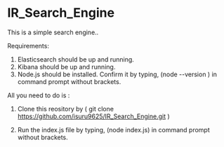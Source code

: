 # IR_Search_Engine

This is a simple search engine..


Requirements:
1. Elasticsearch should be up and running.
2. Kibana should be up and running.
3. Node.js should be installed. Confirm it by typing, (node --version ) in command prompt without brackets.


All you need to do is : 

1. Clone this reository by 
( git clone https://github.com/isuru9625/IR_Search_Engine.git )

2. Run the index.js file by typing, (node index.js) in command prompt without brackets.


